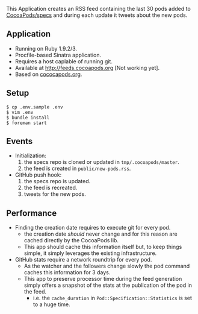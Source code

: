 This Application creates an RSS feed containing the last 30 pods added to [CocoaPods/specs](https://github.com/CocoaPods/specs) and during each update it tweets about the new pods.

## Application

- Running on Ruby 1.9.2/3.
- Procfile-based Sinatra application.
- Requires a host caplable of running git.
- Available at http://feeds.cocoapods.org [Not working yet].
- Based on [cococapods.org](https://github.com/CocoaPods/CocoaPods.org).

## Setup

```shell
$ cp .env.sample .env
$ vim .env
$ bundle install
$ foreman start
```

## Events

- Initialization:
    1. the specs repo is cloned or updated in `tmp/.cocoapods/master`.
    2. the feed is created in `public/new-pods.rss`.
- GitHub push hook:
    1. the specs repo is updated.
    2. the feed is recreated.
    3. tweets for the new pods.

## Performance

- Finding the creation date requires to execute git for every pod.
    - the creation date _should_ never change and for this reason are cached directly by the CocoaPods lib.
    - This app should cache this information itself but, to keep things simple, it simply leverages the existing infrastructure.
- GitHub stats require a network roundtrip for every pod.
    - As the watcher and the followers change slowly the pod command caches this information for 3 days.
    - This app to preserve processor time during the feed generation simply offers a snapshot of the stats at the publication of the pod in the feed.
        - i.e. the `cache_duration` in `Pod::Specification::Statistics` is set to a huge time.

